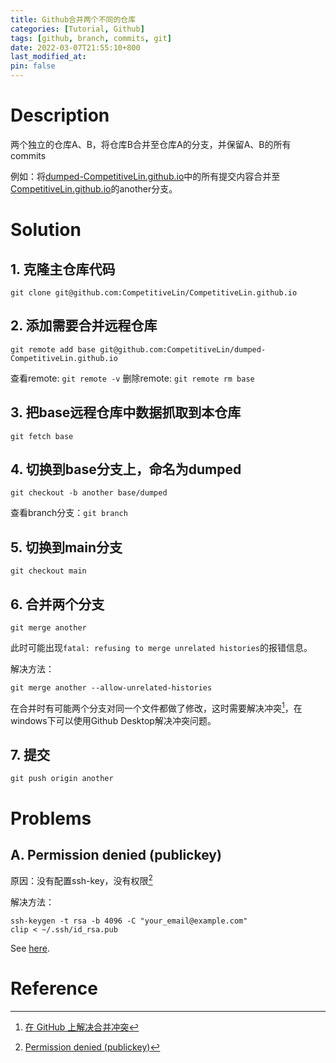 ```yaml
---
title: Github合并两个不同的仓库
categories: [Tutorial, Github]
tags: [github, branch, commits, git]
date: 2022-03-07T21:55:10+800
last_modified_at: 
pin: false
---
```


# Description

两个独立的仓库A、B，将仓库B合并至仓库A的分支，并保留A、B的所有commits

例如：将[dumped-CompetitiveLin.github.io][dumped]中的所有提交内容合并至[CompetitiveLin.github.io][merged]的another分支。

# Solution

## 1. 克隆主仓库代码

```console
git clone git@github.com:CompetitiveLin/CompetitiveLin.github.io
```

## 2. 添加需要合并远程仓库

```console
git remote add base git@github.com:CompetitiveLin/dumped-CompetitiveLin.github.io
```

查看remote: `git remote -v`
删除remote: `git remote rm base`

## 3. 把base远程仓库中数据抓取到本仓库

```console
git fetch base
```

## 4. 切换到base分支上，命名为dumped

```console
git checkout -b another base/dumped
```

查看branch分支：`git branch`

## 5. 切换到main分支

```console
git checkout main
```

## 6. 合并两个分支

```console
git merge another
```

此时可能出现`fatal: refusing to merge unrelated histories`的报错信息。

解决方法：

```console
git merge another --allow-unrelated-histories
```

在合并时有可能两个分支对同一个文件都做了修改，这时需要解决冲突[^1]，在windows下可以使用Github Desktop解决冲突问题。

## 7. 提交

```console
git push origin another
```

# Problems

## A. Permission denied (publickey)

  原因：没有配置ssh-key，没有权限[^2]

  解决方法：
  
  ```console
  ssh-keygen -t rsa -b 4096 -C "your_email@example.com"
  clip < ~/.ssh/id_rsa.pub
  ```

  See [here][ssh-key].

# Reference

  [^1]: [在 GitHub 上解决合并冲突](https://docs.github.com/cn/pull-requests/collaborating-with-pull-requests/addressing-merge-conflicts/resolving-a-merge-conflict-on-github)
  [^2]: [Permission denied (publickey)](https://docs.github.com/en/authentication/troubleshooting-ssh/error-permission-denied-publickey)

[ssh-key]: https://stackoverflow.com/questions/2643502/git-how-to-solve-permission-denied-publickey-error-when-using-git
[dumped]: https://github.com/CompetitiveLin/dumped-CompetitiveLin.github.io
[merged]: https://github.com/CompetitiveLin/CompetitiveLin.github.io